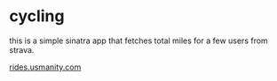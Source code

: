 # cycling
this is a simple sinatra app that fetches total miles for a few users from strava.

[rides.usmanity.com](http://rides.usmanity.com)

